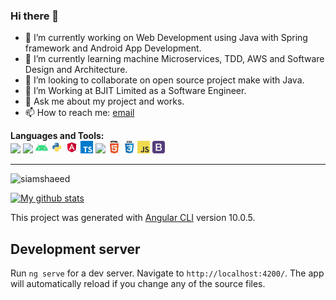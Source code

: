
### Hi there 👋

- 🔭 I’m currently working on Web Development using Java with Spring framework and Android App Development.   
- 🌱 I’m currently learning machine Microservices, TDD, AWS and Software Design and Architecture.  
- 👯 I’m looking to collaborate on open source project make with Java.  
- 🤔 I’m Working at BJIT Limited as a Software Engineer.  
- 💬 Ask me about my project and works.
- 📫 How to reach me:  [email](mailto:rktirtho@gmail.com)


**Languages and Tools:**  
<code><img height="20" src="https://thumbnail.imgbin.com/23/23/8/imgbin-java-platform-enterprise-edition-java-platform-standard-edition-javaserver-pages-java-development-kit-others-ZJ4vSyAXq6NXUGJvLjXY8mBz5_t.jpg"></code>
<code><img height="20" src="https://cdn.freebiesupply.com/logos/large/2x/spring-3-logo-png-transparent.png"></code>
<code><img height="20" src="https://raw.githubusercontent.com/github/explore/80688e429a7d4ef2fca1e82350fe8e3517d3494d/topics/android/android.png"></code>
<code><img height="20" src="https://raw.githubusercontent.com/github/explore/80688e429a7d4ef2fca1e82350fe8e3517d3494d/topics/python/python.png"></code>
<code><img height="20" src="https://raw.githubusercontent.com/github/explore/80688e429a7d4ef2fca1e82350fe8e3517d3494d/topics/angular/angular.png"></code>
<code><img height="20" src="https://raw.githubusercontent.com/github/explore/80688e429a7d4ef2fca1e82350fe8e3517d3494d/topics/typescript/typescript.png"></code>
<code><img height="20" src="https://toppng.com/uploads/preview/mysql-logo-vector-free-download-11573934106vmvysk1ovw.png"></code>
<code><img height="20" src="https://raw.githubusercontent.com/github/explore/80688e429a7d4ef2fca1e82350fe8e3517d3494d/topics/html/html.png"></code>
<code><img height="20" src="https://raw.githubusercontent.com/github/explore/80688e429a7d4ef2fca1e82350fe8e3517d3494d/topics/css/css.png"></code>
<code><img height="20" src="https://raw.githubusercontent.com/github/explore/5c058a388828bb5fde0bcafd4bc867b5bb3f26f3/topics/javascript/javascript.png"></code>
<code><img height="20" src="https://raw.githubusercontent.com/github/explore/80688e429a7d4ef2fca1e82350fe8e3517d3494d/topics/bootstrap/bootstrap.png"></code>

<hr> </hr>

<p><img src="https://github-readme-stats.vercel.app/api/top-langs?username=rktirtho&show_icons=true&locale=en&layout=compact" alt="siamshaeed" /></p>


[![My github stats](https://github-readme-stats.anuraghazra1.vercel.app/api?username=rktirtho&show_icons=true)](https://github.com/rktirtho/github-readme-stats)


This project was generated with [Angular CLI](https://github.com/angular/angular-cli) version 10.0.5.

## Development server

Run `ng serve` for a dev server. Navigate to `http://localhost:4200/`. The app will automatically reload if you change any of the source files.

